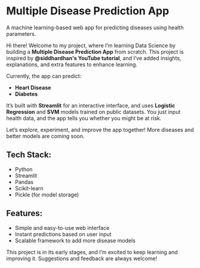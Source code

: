 # Multiple Disease Prediction App  
A machine learning-based web app for predicting diseases using health parameters.  

Hi there! Welcome to my project, where I’m learning Data Science by building a **Multiple Disease Prediction App** from scratch. This project is inspired by **@siddhardhan's YouTube tutorial**, and I’ve added insights, explanations, and extra features to enhance learning.  

Currently, the app can predict:  
- **Heart Disease**  
- **Diabetes**  

It’s built with **Streamlit** for an interactive interface, and uses **Logistic Regression** and **SVM** models trained on public datasets. You just input health data, and the app tells you whether you might be at risk.  

Let’s explore, experiment, and improve the app together! More diseases and better models are coming soon.  

## Tech Stack:  
- Python  
- Streamlit  
- Pandas  
- Scikit-learn  
- Pickle (for model storage)  

## Features:  
- Simple and easy-to-use web interface  
- Instant predictions based on user input  
- Scalable framework to add more disease models  

This project is in its early stages, and I’m excited to keep learning and improving it. Suggestions and feedback are always welcome!  
